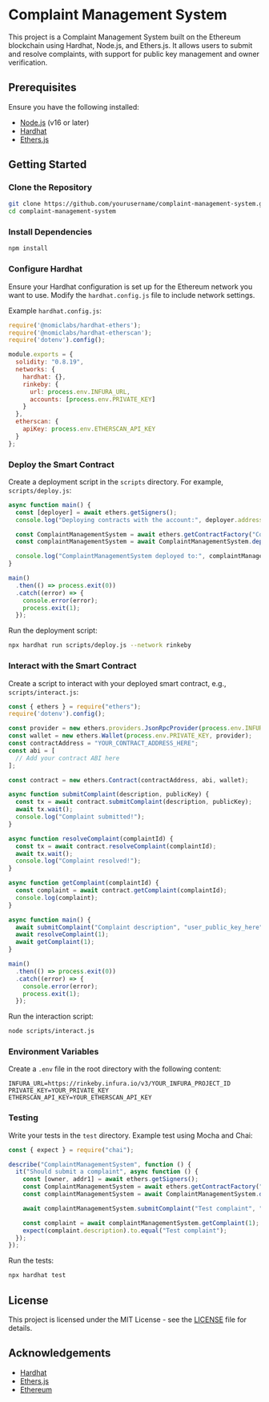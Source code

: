 
# Complaint Management System

This project is a Complaint Management System built on the Ethereum blockchain using Hardhat, Node.js, and Ethers.js. It allows users to submit and resolve complaints, with support for public key management and owner verification.

## Prerequisites

Ensure you have the following installed:
- [Node.js](https://nodejs.org/) (v16 or later)
- [Hardhat](https://hardhat.org/)
- [Ethers.js](https://docs.ethers.io/)

## Getting Started

### Clone the Repository

```bash
git clone https://github.com/yourusername/complaint-management-system.git
cd complaint-management-system
```

### Install Dependencies

```bash
npm install
```

### Configure Hardhat

Ensure your Hardhat configuration is set up for the Ethereum network you want to use. Modify the `hardhat.config.js` file to include network settings.

Example `hardhat.config.js`:

```javascript
require('@nomiclabs/hardhat-ethers');
require('@nomiclabs/hardhat-etherscan');
require('dotenv').config();

module.exports = {
  solidity: "0.8.19",
  networks: {
    hardhat: {},
    rinkeby: {
      url: process.env.INFURA_URL,
      accounts: [process.env.PRIVATE_KEY]
    }
  },
  etherscan: {
    apiKey: process.env.ETHERSCAN_API_KEY
  }
};
```

### Deploy the Smart Contract

Create a deployment script in the `scripts` directory. For example, `scripts/deploy.js`:

```javascript
async function main() {
  const [deployer] = await ethers.getSigners();
  console.log("Deploying contracts with the account:", deployer.address);

  const ComplaintManagementSystem = await ethers.getContractFactory("ComplaintManagementSystem");
  const complaintManagementSystem = await ComplaintManagementSystem.deploy();

  console.log("ComplaintManagementSystem deployed to:", complaintManagementSystem.address);
}

main()
  .then(() => process.exit(0))
  .catch((error) => {
    console.error(error);
    process.exit(1);
  });
```

Run the deployment script:

```bash
npx hardhat run scripts/deploy.js --network rinkeby
```

### Interact with the Smart Contract

Create a script to interact with your deployed smart contract, e.g., `scripts/interact.js`:

```javascript
const { ethers } = require("ethers");
require('dotenv').config();

const provider = new ethers.providers.JsonRpcProvider(process.env.INFURA_URL);
const wallet = new ethers.Wallet(process.env.PRIVATE_KEY, provider);
const contractAddress = "YOUR_CONTRACT_ADDRESS_HERE";
const abi = [
  // Add your contract ABI here
];

const contract = new ethers.Contract(contractAddress, abi, wallet);

async function submitComplaint(description, publicKey) {
  const tx = await contract.submitComplaint(description, publicKey);
  await tx.wait();
  console.log("Complaint submitted!");
}

async function resolveComplaint(complaintId) {
  const tx = await contract.resolveComplaint(complaintId);
  await tx.wait();
  console.log("Complaint resolved!");
}

async function getComplaint(complaintId) {
  const complaint = await contract.getComplaint(complaintId);
  console.log(complaint);
}

async function main() {
  await submitComplaint("Complaint description", "user_public_key_here");
  await resolveComplaint(1);
  await getComplaint(1);
}

main()
  .then(() => process.exit(0))
  .catch((error) => {
    console.error(error);
    process.exit(1);
  });
```

Run the interaction script:

```bash
node scripts/interact.js
```

### Environment Variables

Create a `.env` file in the root directory with the following content:

```dotenv
INFURA_URL=https://rinkeby.infura.io/v3/YOUR_INFURA_PROJECT_ID
PRIVATE_KEY=YOUR_PRIVATE_KEY
ETHERSCAN_API_KEY=YOUR_ETHERSCAN_API_KEY
```

### Testing

Write your tests in the `test` directory. Example test using Mocha and Chai:

```javascript
const { expect } = require("chai");

describe("ComplaintManagementSystem", function () {
  it("Should submit a complaint", async function () {
    const [owner, addr1] = await ethers.getSigners();
    const ComplaintManagementSystem = await ethers.getContractFactory("ComplaintManagementSystem");
    const complaintManagementSystem = await ComplaintManagementSystem.deploy();

    await complaintManagementSystem.submitComplaint("Test complaint", "user_public_key_here");

    const complaint = await complaintManagementSystem.getComplaint(1);
    expect(complaint.description).to.equal("Test complaint");
  });
});
```

Run the tests:

```bash
npx hardhat test
```

## License

This project is licensed under the MIT License - see the [LICENSE](LICENSE) file for details.

## Acknowledgements

- [Hardhat](https://hardhat.org/)
- [Ethers.js](https://docs.ethers.io/)
- [Ethereum](https://ethereum.org/)
